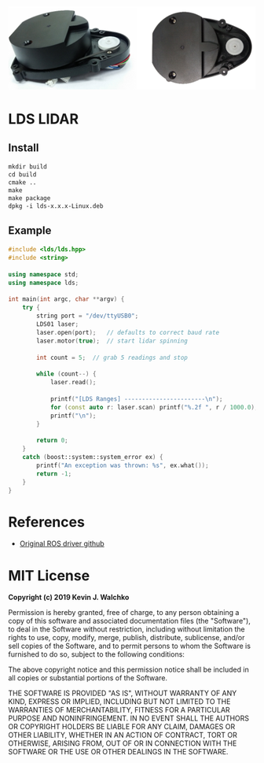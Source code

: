 ![](pics/lds.png)

# LDS LIDAR

## Install

```
mkdir build
cd build
cmake ..
make
make package
dpkg -i lds-x.x.x-Linux.deb
```

## Example

```c++
#include <lds/lds.hpp>
#include <string>

using namespace std;
using namespace lds;

int main(int argc, char **argv) {
    try {
        string port = "/dev/ttyUSB0";
        LDS01 laser;
        laser.open(port);   // defaults to correct baud rate
        laser.motor(true);  // start lidar spinning

        int count = 5;  // grab 5 readings and stop

        while (count--) {
            laser.read();

            printf("[LDS Ranges] -----------------------\n");
            for (const auto r: laser.scan) printf("%.2f ", r / 1000.0);
            printf("\n");
        }

        return 0;
    }
    catch (boost::system::system_error ex) {
        printf("An exception was thrown: %s", ex.what());
        return -1;
    }
}
```

# References

- [Original ROS driver github](https://github.com/ROBOTIS-GIT/hls_lfcd_lds_driver)

# MIT License

**Copyright (c) 2019 Kevin J. Walchko**

Permission is hereby granted, free of charge, to any person obtaining a copy
of this software and associated documentation files (the "Software"), to deal
in the Software without restriction, including without limitation the rights
to use, copy, modify, merge, publish, distribute, sublicense, and/or sell
copies of the Software, and to permit persons to whom the Software is
furnished to do so, subject to the following conditions:

The above copyright notice and this permission notice shall be included in all
copies or substantial portions of the Software.

THE SOFTWARE IS PROVIDED "AS IS", WITHOUT WARRANTY OF ANY KIND, EXPRESS OR
IMPLIED, INCLUDING BUT NOT LIMITED TO THE WARRANTIES OF MERCHANTABILITY,
FITNESS FOR A PARTICULAR PURPOSE AND NONINFRINGEMENT. IN NO EVENT SHALL THE
AUTHORS OR COPYRIGHT HOLDERS BE LIABLE FOR ANY CLAIM, DAMAGES OR OTHER
LIABILITY, WHETHER IN AN ACTION OF CONTRACT, TORT OR OTHERWISE, ARISING FROM,
OUT OF OR IN CONNECTION WITH THE SOFTWARE OR THE USE OR OTHER DEALINGS IN THE
SOFTWARE.

